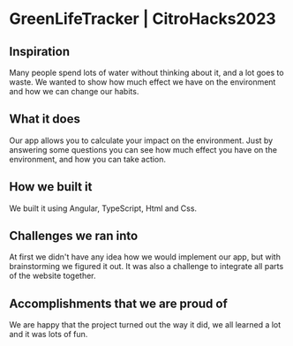 # GreenLifeTracker | CitroHacks2023

## Inspiration
Many people spend lots of water without thinking about it, and a lot goes to waste. We wanted to show how much effect we have on the environment and how we can change our habits.
## What it does
Our app allows you to calculate your impact on the environment. Just by answering some questions you can see how much effect you have on the environment, and how you can take action.
## How we built it
We built it using Angular, TypeScript, Html and Css.
## Challenges we ran into
At first we didn't have any idea how we would implement our app, but with brainstorming we figured it out. It was also a challenge to integrate all parts of the website together.
## Accomplishments that we are proud of
We are happy that the project turned out the way it did, we all learned a lot and it was lots of fun. 
